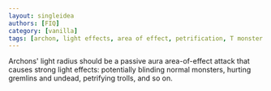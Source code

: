 ```yaml
---
layout: singleidea
authors: [FIQ]
category: [vanilla]
tags: [archon, light effects, area of effect, petrification, T monster class, undead, gremlin, blindness]
---
```

Archons' light radius should be a passive aura area-of-effect attack that causes
strong light effects: potentially blinding normal monsters, hurting gremlins and
undead, petrifying trolls, and so on.
